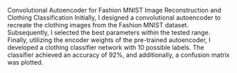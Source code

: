 Convolutional Autoencoder for Fashion MNIST Image Reconstruction and Clothing Classification
Initially, I designed a convolutional autoencoder to recreate the clothing images from the Fashion MNIST dataset. Subsequently, I selected the best parameters within the tested range. Finally, utilizing the encoder weights of the pre-trained autoencoder, I developed a clothing classifier network with 10 possible labels. The classifier achieved an accuracy of 92%, and additionally, a confusion matrix was plotted.
